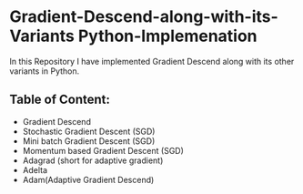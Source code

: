 # Gradient-Descend-along-with-its-Variants Python-Implemenation

In this Repository I have implemented Gradient Descend along with its other variants in Python.


## Table of Content:

- Gradient Descend
- Stochastic Gradient Descent (SGD)
- Mini batch Gradient Descent (SGD)
- Momentum based Gradient Descent (SGD)
- Adagrad (short for adaptive gradient)
- Adelta
- Adam(Adaptive Gradient Descend)
